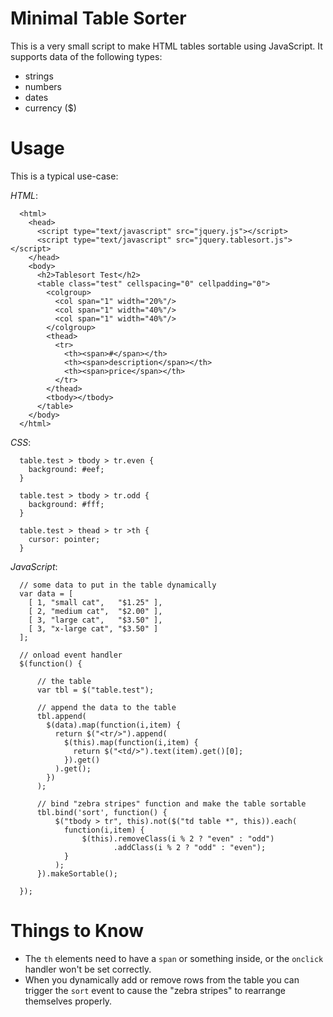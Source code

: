 Minimal Table Sorter
====================

This is a very small script to make HTML tables sortable using JavaScript. It
supports data of the following types:

  * strings
  * numbers
  * dates
  * currency ($)

Usage
=====

This is a typical use-case:

_HTML_:

      <html>
        <head>
          <script type="text/javascript" src="jquery.js"></script>
          <script type="text/javascript" src="jquery.tablesort.js"></script>
        </head>
        <body>
          <h2>Tablesort Test</h2>
          <table class="test" cellspacing="0" cellpadding="0">
            <colgroup>
              <col span="1" width="20%"/>
              <col span="1" width="40%"/>
              <col span="1" width="40%"/>
            </colgroup>
            <thead>
              <tr>
                <th><span>#</span></th>
                <th><span>description</span></th>
                <th><span>price</span></th>
              </tr>
            </thead>
            <tbody></tbody>
          </table>
        </body>
      </html>

_CSS_:

      table.test > tbody > tr.even {
        background: #eef;
      }

      table.test > tbody > tr.odd {
        background: #fff;
      }

      table.test > thead > tr >th {
        cursor: pointer;
      }

_JavaScript_:

      // some data to put in the table dynamically
      var data = [
        [ 1, "small cat",   "$1.25" ],
        [ 2, "medium cat",  "$2.00" ],
        [ 3, "large cat",   "$3.50" ],
        [ 3, "x-large cat", "$3.50" ]
      ];

      // onload event handler
      $(function() {

          // the table
          var tbl = $("table.test");

          // append the data to the table
          tbl.append(
            $(data).map(function(i,item) {
              return $("<tr/>").append(
                $(this).map(function(i,item) {
                  return $("<td/>").text(item).get()[0];
                }).get()
              ).get();
            })
          );

          // bind "zebra stripes" function and make the table sortable
          tbl.bind('sort', function() {
              $("tbody > tr", this).not($("td table *", this)).each(
                function(i,item) {
                    $(this).removeClass(i % 2 ? "even" : "odd")
                           .addClass(i % 2 ? "odd" : "even");
                }
              );
          }).makeSortable();

      });

Things to Know
==============

  * The `th` elements need to have a `span` or something inside, or the
    `onclick` handler won't be set correctly.
  * When you dynamically add or remove rows from the table you can trigger 
    the `sort` event to cause the "zebra stripes" to rearrange themselves
    properly.
